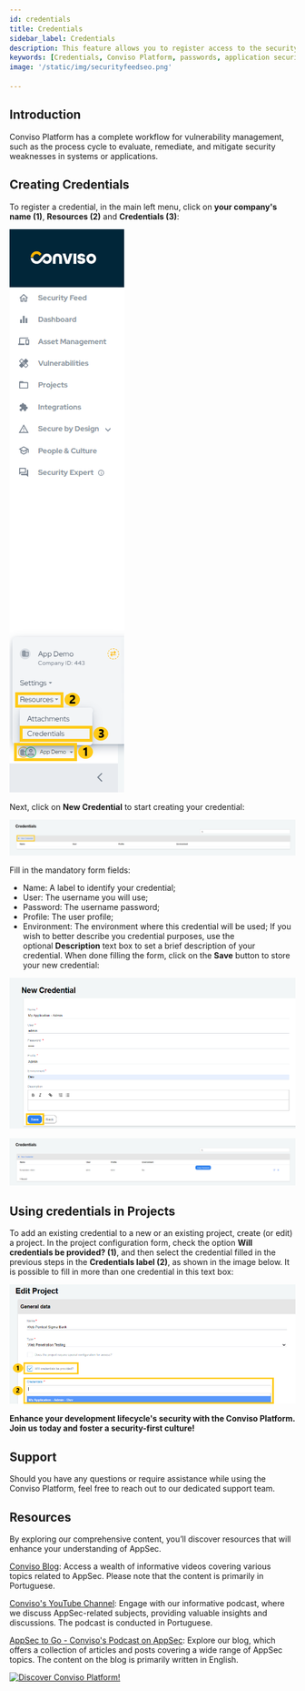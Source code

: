 ```yaml
---
id: credentials
title: Credentials
sidebar_label: Credentials
description: This feature allows you to register access to the security test environment, ensuring control over who should have access to this critical information.
keywords: [Credentials, Conviso Platform, passwords, application security, proactive risk management]
image: '/static/img/securityfeedseo.png'

---
```

## Introduction

Conviso Platform has a complete workflow for vulnerability management, such as the process cycle to evaluate, remediate, and mitigate security weaknesses in systems or applications.

## Creating Credentials
To register a credential, in the main left menu, click on **your company's name (1)**, **Resources (2)** and **Credentials (3)**:

<div style={{textAlign: 'center'}}>

![img](../../static/img/platform/credentials-img1.png "Credentials.")

</div>

Next, click on **New Credential** to start creating your credential:

<div style={{textAlign: 'center'}}>

![img](../../static/img/platform/credentials-img2.png "Credentials.")

</div>

Fill in the mandatory form fields:
- Name: A label to identify your credential;
- User: The username you will use;
- Password: The username password;
- Profile: The user profile;
- Environment: The environment where this credential will be used;
If you wish to better describe you credential purposes, use the optional **Description** text box to set a brief description of your credential. When done filling the form, click on the **Save** button to store your new credential:

<div style={{textAlign: 'center'}}>

![img](../../static/img/platform/credentials-img3.png "Credentials.")

</div>

<div style={{textAlign: 'center'}}>

![img](../../static/img/platform/credentials-img4.png "Credentials.")

</div>

## Using credentials in Projects

To add an existing credential to a new or an existing project, create (or edit) a project.
In the project configuration form, check the option **Will credentials be provided? (1)**, and then select the credential filled in the previous steps in the **Credentials label (2)**, as shown in the image below. It is possible to fill in more than one credential in this text box:

<div style={{textAlign: 'center'}}>

![img](../../static/img/platform/credentials-img5.png "Credentials.")

</div>

**Enhance your development lifecycle's security with the Conviso Platform. Join us today and foster a security-first culture!**

## Support

Should you have any questions or require assistance while using the Conviso Platform, feel free to reach out to our dedicated support team.

## Resources

By exploring our comprehensive content, you’ll discover resources that will enhance your understanding of AppSec.

[Conviso Blog](https://bit.ly/3JtXM8A): Access a wealth of informative videos covering various topics related to AppSec. Please note that the content is primarily in Portuguese.

[Conviso's YouTube Channel](https://bit.ly/3NIbbfM): Engage with our informative podcast, where we discuss AppSec-related subjects, providing valuable insights and discussions. The podcast is conducted in Portuguese.

[AppSec to Go - Conviso's Podcast on AppSec](https://spoti.fi/43UJQwN): Explore our blog, which offers a collection of articles and posts covering a wide range of AppSec topics. The content on the blog is primarily written in English.

[![Discover Conviso Platform!](https://no-cache.hubspot.com/cta/default/5613826/interactive-125788977029.png)](https://cta-service-cms2.hubspot.com/web-interactives/public/v1/track/redirect?encryptedPayload=AVxigLKtcWzoFbzpyImNNQsXC9S54LjJuklwM39zNd7hvSoR%2FVTX%2FXjNdqdcIIDaZwGiNwYii5hXwRR06puch8xINMyL3EXxTMuSG8Le9if9juV3u%2F%2BX%2FCKsCZN1tLpW39gGnNpiLedq%2BrrfmYxgh8G%2BTcRBEWaKasQ%3D&webInteractiveContentId=125788977029&portalId=5613826)